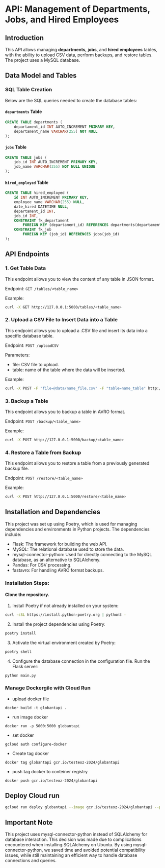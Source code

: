 # API: Management of Departments, Jobs, and Hired Employees

## Introduction
This API allows managing **departments**, **jobs**, and **hired employees** tables, with the ability to upload CSV data, perform backups, and restore tables. The project uses a MySQL database.

## Data Model and Tables
### SQL Table Creation
Below are the SQL queries needed to create the database tables:

#### `departments` Table
```sql
CREATE TABLE departments (
    departament_id INT AUTO_INCREMENT PRIMARY KEY,
    departament_name VARCHAR(255) NOT NULL
);
```

#### `jobs` Table
```sql
CREATE TABLE jobs (
    job_id INT AUTO_INCREMENT PRIMARY KEY,
    job_name VARCHAR(255) NOT NULL UNIQUE
);
```

#### `hired_employed` Table
```sql
CREATE TABLE hired_employed (
    id INT AUTO_INCREMENT PRIMARY KEY,
    employee_name VARCHAR(255) NULL,
    date_hired DATETIME NULL,
    departament_id INT,
    job_id INT,
    CONSTRAINT fk_departament
        FOREIGN KEY (departament_id) REFERENCES departments(departament_id),
    CONSTRAINT fk_job
        FOREIGN KEY (job_id) REFERENCES jobs(job_id)
);
```

## API Endpoints
### 1. Get Table Data
This endpoint allows you to view the content of any table in JSON format.

Endpoint: `GET /tables/<table_name>`

Example:
```bash
curl -X GET http://127.0.0.1:5000/tables/<table_name>
```


### 2. Upload a CSV File to Insert Data into a Table
This endpoint allows you to upload a .CSV file and insert its data into a specific database table.

Endpoint: `POST /uploadCSV`

Parameters:

- file: CSV file to upload.
- table: name of the table where the data will be inserted.

Example:

```bash
curl -X POST -F "file=@data/name_file.csv" -F "table=name_table" http://127.0.0.1:5000/uploadCSV
```


### 3. Backup a Table
This endpoint allows you to backup a table in AVRO format.

Endpoint: `POST /backup/<table_name>`

Example:

```bash
curl -X POST http://127.0.0.1:5000/backup/<table_name>
```

### 4. Restore a Table from Backup
This endpoint allows you to restore a table from a previously generated backup file.

Endpoint: `POST /restore/<table_name>`

Example:

```bash
curl -X POST http://127.0.0.1:5000/restore/<table_name>
```

## Installation and Dependencies
This project was set up using Poetry, which is used for managing dependencies and environments in Python projects. The dependencies include:

- Flask: The framework for building the web API.
- MySQL: The relational database used to store the data.
- mysql-connector-python: Used for directly connecting to the MySQL database, as an alternative to SQLAlchemy.
- Pandas: For CSV processing.
- fastavro: For handling AVRO format backups.

### Installation Steps:
#### Clone the repository.
1. Install Poetry if not already installed on your system:
```bash
curl -sSL https://install.python-poetry.org | python3 -
```

2. Install the project dependencies using Poetry:

```bash
poetry install
```

3. Activate the virtual environment created by Poetry:
```bash
poetry shell
```

4. Configure the database connection in the configuration file.
Run the Flask server:
```bash
python main.py
```

### Manage Dockergile with Cloud Run
- upload docker file
```docker
docker build -t globantapi .
```

- run image docker
```docker
docker run -p 5000:5000 globantapi
```

- set docker
```docker
gcloud auth configure-docker
```

- Create tag docker
```docker
docker tag globantapi gcr.io/testeoz-2024/globantapi
```

- push tag docker to conteiner registry
```docker
docker push gcr.io/testeoz-2024/globantapi
```

## Deploy Cloud run

```bash
gcloud run deploy globantapi --image gcr.io/testeoz-2024/globantapi --platform managed --region us-central1 --allow-unauthenticated
```

## Important Note
This project uses mysql-connector-python instead of SQLAlchemy for database interaction. This decision was made due to complications encountered when installing SQLAlchemy on Ubuntu. By using mysql-connector-python, we saved time and avoided potential compatibility issues, while still maintaining an efficient way to handle database connections and queries.

